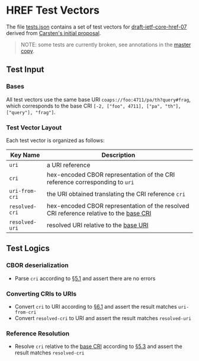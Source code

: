 # HREF Test Vectors

The file [tests.json](tests.json) contains a set of test vectors for [draft-ietf-core-href-07](https://www.ietf.org/archive/id/draft-ietf-core-href-07.html) derived from [Carsten's initial proposal](https://notes.ietf.org/2Y2YyFstQ5uenofIGBa4IQ).

> NOTE: some tests are currently broken, see annotations in the [master copy](https://notes.ietf.org/2Y2YyFstQ5uenofIGBa4IQ).

## Test Input

### Bases

All test vectors use the same base URI `coaps://foo:4711/pa/th?query#frag`, which corresponds to the base CRI `[-2, ["foo", 4711], ["pa", "th"], ["query"], "frag"]`.

### Test Vector Layout

Each test vector is organized as follows:

| Key Name | Description |
| --- | --- |
| `uri` | a URI reference |
| `cri` | hex-encoded CBOR representation of the CRI reference corresponding to `uri` |
| `uri-from-cri` | the URI obtained translating the CRI reference `cri` |
| `resolved-cri` | hex-encoded CBOR representation of the resolved CRI reference relative to the [base CRI](#bases) |
| `resolved-uri` | resolved URI relative to the [base URI](#bases) |

## Test Logics

### CBOR deserialization

* Parse `cri` according to [§5.1](https://www.ietf.org/archive/id/draft-ietf-core-href-07.html#section-5.1) and assert there are no errors

### Converting CRIs to URIs

* Convert `cri` to URI according to [§6.1](https://www.ietf.org/archive/id/draft-ietf-core-href-07.html#section-6.1) and assert the result matches `uri-from-cri`
* Convert `resolved-cri` to URI and assert the result matches `resolved-uri`

### Reference Resolution

* Resolve `cri` relative to the [base CRI](#bases) according to [§5.3](https://www.ietf.org/archive/id/draft-ietf-core-href-07.html#section-5.3) and assert the result matches `resolved-cri`
